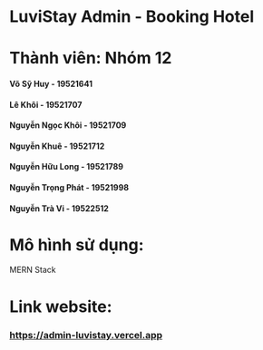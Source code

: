# LuviStay Admin - Booking Hotel

# Thành viên: Nhóm 12

#### Võ Sỹ Huy - 19521641 
#### Lê Khôi - 19521707
#### Nguyễn Ngọc Khôi - 19521709
#### Nguyễn Khuê - 19521712
#### Nguyễn Hữu Long - 19521789
#### Nguyễn Trọng Phát - 19521998
#### Nguyễn Trà Vi - 19522512

# Mô hình sử dụng:
MERN Stack

# Link website: 
### https://admin-luvistay.vercel.app

